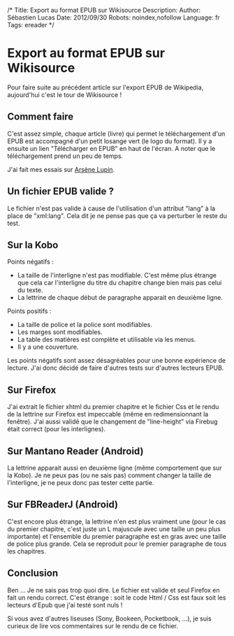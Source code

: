 /*
Title: Export au format EPUB sur Wikisource
Description: 
Author: Sébastien Lucas
Date: 2012/09/30
Robots: noindex,nofollow
Language: fr
Tags: ereader
*/
# Export au format EPUB sur Wikisource

Pour faire suite au précédent article sur l'export EPUB de Wikipedia, aujourd'hui c'est le tour de Wikisource !

## Comment faire

C'est assez simple, chaque article (livre) qui permet le téléchargement d'un EPUB est accompagné d'un petit losange vert (le logo du format). Il y a ensuite un lien "Télécharger en EPUB" en haut de l'écran. A noter que le téléchargement prend un peu de temps.

J'ai fait mes essais sur [Arsène Lupin](http://fr.wikisource.org/wiki/Ars%C3%A8ne_Lupin_gentleman-cambrioleur).

## Un fichier EPUB valide ?

Le fichier n'est pas valide à cause de l'utilisation d'un attribut "lang" à la place de "xml:lang". Cela dit je ne pense pas que ça va perturber le reste du test.

## Sur la Kobo

Points négatifs : 

* La taille de l'interligne n'est pas modifiable. C'est même plus étrange que cela car l'interligne du titre du chapitre change bien mais pas celui du texte.
* La lettrine de chaque début de paragraphe apparait en deuxième ligne.

Points positifs : 

* La taille de police et la police sont modifiables.
* Les marges sont modifiables.
* La table des matières est complète et utilisable via les menus.
* Il y a une couverture.

Les points négatifs sont assez désagréables pour une bonne expérience de lecture. J'ai donc décidé de faire d'autres tests sur d'autres lecteurs EPUB.

## Sur Firefox

J'ai extrait le fichier xhtml du premier chapitre et le fichier Css et le rendu de la lettrine sur Firefox est impeccable (même en redimensionnant la fenêtre). J'ai aussi validé que le changement de "line-height" via Firebug était correct (pour les interlignes).

## Sur Mantano Reader (Android)

La lettrine apparait aussi en deuxième ligne (même comportement que sur la Kobo). Je ne peux pas (ou ne sais pas) comment changer la taille de l'interligne, je ne peux donc pas tester cette partie.

## Sur FBReaderJ (Android)

C'est encore plus étrange, la lettrine n'en est plus vraiment une (pour le cas du premier chapitre, c'est juste un L majuscule avec une taille un peu plus importante) et l'ensemble du premier paragraphe est en gras avec une taille de police plus grande. Cela se reproduit pour le premier paragraphe de tous les chapitres.

## Conclusion

Ben ... Je ne sais pas trop quoi dire. Le fichier est valide et seul Firefox en fait un rendu correct. C'est étrange : soit le code Html / Css est faux soit les lecteurs d'Epub que j'ai testé sont nuls !

Si vous avez d'autres liseuses (Sony, Bookeen, Pocketbook, ...), je suis curieux de lire vos commentaires sur le rendu de ce fichier.
